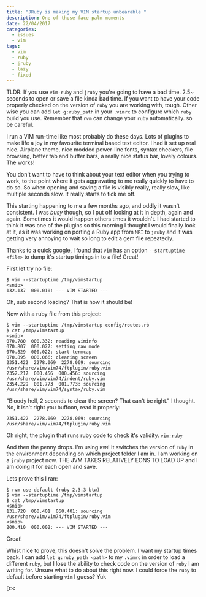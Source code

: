 ```yaml
---
title: "JRuby is making my VIM startup unbearable "
description: One of those face palm moments
date: 22/04/2017
categories:
  - issues
  - vim
tags:
  - vim
  - ruby
  - jruby
  - lazy
  - fixed
---
```


TLDR: If you use `vim-ruby` and `jruby` you're going to have a bad time. 2.5~ seconds to open or save a file kinda bad time. If you want to have your code properly checked on the version of `ruby` you are working with, tough. Other wise you can add `let g:ruby_path` in your `.vimrc` to configure which `ruby` build you use. Remember that `rvm` can change your `ruby` automatically. so be careful.

I run a VIM run-time like most probably do these days. Lots of plugins to make life a joy in my favourite terminal based text editor. I had it set up real nice. Airplane theme, nice modded power-line fonts, syntax checkers, file browsing, better tab and buffer bars, a really nice status bar, lovely colours. The works!

You don't want to have to think about your text editor when you trying to work, to the point where it gets aggravating to me really quickly to have to do so. So when opening and saving a file is visibly really, really slow, like multiple seconds slow. It really starts to tick me off. 

This starting happening to me a few months ago, and oddly it wasn't consistent. I was *busy* though, so I put off looking at it in depth, again and again. Sometimes it would happen others times it wouldn't. I had started to think it was one of the plugins so this morning I thought I would finally look at it, as it was working on porting a Ruby app from `MRI` to `jruby` and it was getting very annoying to wait so long to edit a gem file repeatedly.

Thanks to a quick google, I found that `vim` has an option `--startuptime <file>` to dump it's startup timings in to a file! Great!

First let try no file:

````
$ vim --startuptime /tmp/vimstartup
<snip>
132.137  000.010: --- VIM STARTED ---
````

Oh, sub second loading? That is how it should be!

Now with a ruby file from this project:

````
$ vim --startuptime /tmp/vimstartup config/routes.rb
$ cat /tmp/vimstartup
<snip>
070.780  000.332: reading viminfo
070.807  000.027: setting raw mode
070.829  000.022: start termcap
070.895  000.066: clearing screen
2351.422  2278.069  2278.069: sourcing /usr/share/vim/vim74/ftplugin/ruby.vim
2352.217  000.456  000.456: sourcing /usr/share/vim/vim74/indent/ruby.vim
2354.229  001.773  001.773: sourcing /usr/share/vim/vim74/syntax/ruby.vim
````

"Bloody hell, 2 seconds to clear the screen? That can't be right." I thought. No, it isn't right you buffoon, read it properly:

`2351.422  2278.069  2278.069: sourcing /usr/share/vim/vim74/ftplugin/ruby.vim`

Oh right, the plugin that runs ruby code to check it's validity. [`vim-ruby`](https://github.com/vim-ruby/vim-ruby)

And then the penny drops. I'm using `RVM`! It switches the version of `ruby` in the environment depending on which project folder I am in. I am working on a `jruby` project now. THE JVM TAKES RELATIVELY EONS TO LOAD UP and I am doing it for each open and save.

Lets prove this I ran:

````
$ rvm use default (ruby-2.3.3 btw)
$ vim --startuptime /tmp/vimstartup
$ cat /tmp/vimstartup
<snip>
131.720  060.401  060.401: sourcing /usr/share/vim/vim74/ftplugin/ruby.vim
<snip>
200.410  000.002: --- VIM STARTED ---
````

Great! 

Whist nice to prove, this doesn't solve the problem. I want my startup times back.
I can add `let g:ruby_path <path>` to my `.vimrc` in order to load a different `ruby`, but I lose the ability to check code on the version of `ruby` I am writing for. Unsure what to do about this right now. I could force the `ruby` to default before starting `vim` I guess? Yuk

D:\<
